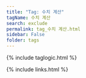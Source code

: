```yaml
---
title: "Tag: 수치 계산"
tagName: 수치 계산
search: exclude
permalink: tag_수치 계산.html
sidebar: False
folder: tags
---
```

{% include taglogic.html %}

{% include links.html %}

